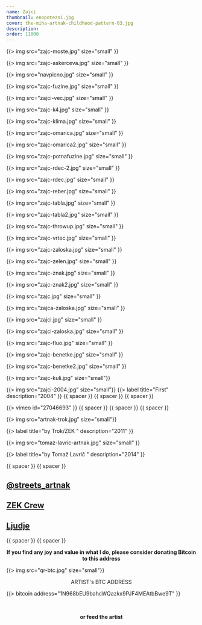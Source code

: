 ```yaml
---
name: Zajci
thumbnail: enopotezni.jpg
cover: the-miha-artnak-childhood-pattern-03.jpg
description: 
order: 11000
---
```


{{> img src="zajc-moste.jpg" size="small" }}

{{> img src="zajc-askerceva.jpg" size="small" }}

{{> img src="navpicno.jpg" size="small" }}

{{> img src="zajc-fuzine.jpg" size="small" }}

{{> img src="zajci-vec.jpg" size="small" }}

{{> img src="zajc-k4.jpg" size="small" }}

{{> img src="zajc-klima.jpg" size="small" }}

{{> img src="zajc-omarica.jpg" size="small" }}

{{> img src="zajc-omarica2.jpg" size="small" }}

{{> img src="zajc-potnafuzine.jpg" size="small" }}

{{> img src="zajc-rdec-2.jpg" size="small" }}

{{> img src="zajc-rdec.jpg" size="small" }}

{{> img src="zajc-reber.jpg" size="small" }}

{{> img src="zajc-tabla.jpg" size="small" }}

{{> img src="zajc-tabla2.jpg" size="small" }}

{{> img src="zajc-throwup.jpg" size="small" }}

{{> img src="zajc-vrtec.jpg" size="small" }}

{{> img src="zajc-zaloska.jpg" size="small" }}

{{> img src="zajc-zelen.jpg" size="small" }}

{{> img src="zajc-znak.jpg" size="small" }}

{{> img src="zajc-znak2.jpg" size="small" }}

{{> img src="zajc.jpg" size="small" }}

{{> img src="zajca-zaloska.jpg" size="small" }}

{{> img src="zajci.jpg" size="small" }}

{{> img src="zajci-zaloska.jpg" size="small" }}

{{> img src="zajc-fluo.jpg" size="small" }}

{{> img src="zajc-benetke.jpg" size="small" }}

{{> img src="zajc-benetke2.jpg" size="small" }}

{{> img src="zajc-kuli.jpg" size="small"}}

{{> img src="zajci-2004.jpg" size="small"}}
{{> label title="First" description="2004" }}
{{ spacer }} {{ spacer }} {{ spacer }}

{{> vimeo id="27046693" }}
{{ spacer }} {{ spacer }} {{ spacer }}

{{> img src="artnak-trok.jpg" size="small"}}

{{> label title="by Trok/ZEK " description="2011" }}

{{> img src="tomaz-lavric-artnak.jpg" size="small" }}

{{> label title="by Tomaž Lavrič " description="2014" }}

{{ spacer }} {{ spacer }} 

## [@streets_artnak](http://instagram.com/streets_artnak)

## [ZEK Crew](http://zekcrew.com)

## [Ljudje](http://people.ooo)

{{ spacer }} {{ spacer }} 

<p style='text-align: center; font-weight: bold;'>If you find any joy and value in what I do, please consider donating Bitcoin to this address </p>
  
{{> img src="qr-btc.jpg" size="small"}}

<p style="text-align: center;">
ARTIST's BTC ADDRESS 
</p>
<p style="text-align: center;">
</p> 

{{> bitcoin address="1N968bEU9bahcWQazkx9PJF4MEAtbBwe9T" }}

<br/>

<p style='text-align: center; font-weight: bold;'>
or feed the artist </p>

<div style="text-align: center;">

<script data-fatsell="food" src="https://fatsell.com/embed/food.js"></script>

</p>
